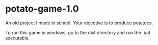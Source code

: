 # potato-game-1.0
An old project I made in school. Your objective is to produce potatoes.

To run this game in windows, go to the dist directory and run the .bat executable.
